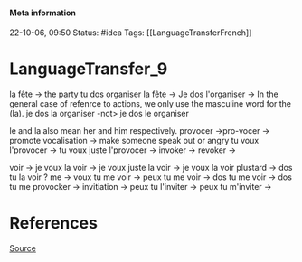 #### Meta information
22-10-06, 09:50
Status: #idea
Tags: [[LanguageTransferFrench]]





# LanguageTransfer_9


la fête -> the party
tu dos organiser la fête -> 
Je dos l'organiser ->
In the general case of refenrce to actions, we only use the masculine word for the (la).
je dos la organiser -not> je dos le organiser

le and la also mean her and him respectively.
provocer ->pro-vocer -> promote vocalisation -> make someone speak out or angry
tu voux l'provocer ->
tu voux juste l'provocer -> 
invoker ->
revoker ->

voir ->
je voux la voir ->
je voux juste la voir ->
je voux la voir plustard ->
dos tu la voir ?
me ->
voux tu me voir ->
peux tu me voir ->
dos tu me voir ->
dos tu me provocker ->
invitiation ->
peux tu l'inviter ->
peux tu m'inviter -> 











# References
[Source](https://www.youtube.com/watch?v=uXpTajuQpzI&ab_channel=TakeLessons)